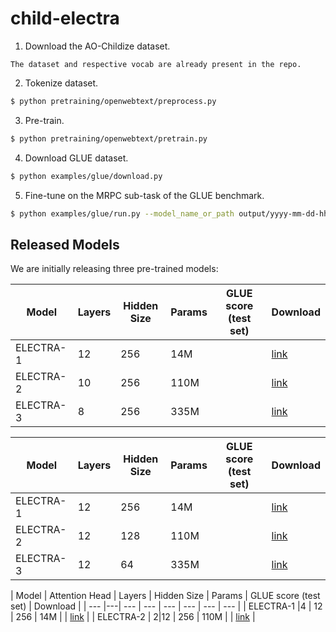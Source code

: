 # child-electra


1. Download the AO-Childize dataset.

``` 
The dataset and respective vocab are already present in the repo.
```

2. Tokenize dataset.

```bash
$ python pretraining/openwebtext/preprocess.py
```

3. Pre-train.

```bash
$ python pretraining/openwebtext/pretrain.py
```

4. Download GLUE dataset.

```bash
$ python examples/glue/download.py 
```

5. Fine-tune on the MRPC sub-task of the GLUE benchmark.

```bash
$ python examples/glue/run.py --model_name_or_path output/yyyy-mm-dd-hh-mm-ss/ckpt/200000
```


## Released Models

We are initially releasing three pre-trained models:

| Model | Layers | Hidden Size | Params | GLUE score (test set) | Download |
| --- | --- | --- | --- | ---  | --- |
| ELECTRA-1 | 12 | 256 | 14M |  | [link]() |
| ELECTRA-2 | 10 | 256 | 110M |  | [link]() |
| ELECTRA-3 |  8 | 256 | 335M |   | [link]() |


| Model | Layers | Hidden Size | Params | GLUE score (test set) | Download |
| --- | --- | --- | --- | ---  | --- |
| ELECTRA-1 | 12 | 256 | 14M |  | [link]() |
| ELECTRA-2 | 12 | 128 | 110M |  | [link]() |
| ELECTRA-3 |  12| 64 | 335M |   | [link]() |


| Model | Attention Head | Layers | Hidden Size | Params | GLUE score (test set) | Download |
| --- |---| --- | --- | --- | --- | ---  | --- |
| ELECTRA-1 |4 | 12 | 256 | 14M |  | [link]() |
| ELECTRA-2 | 2|12 | 256 | 110M |  | [link]() |

